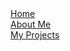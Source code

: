 <html>
<head>
 <style>
  ul {
   list-style-type: none;
   margin: 0;
   padding: 0;
  }
  
  body {
   background-color: #000000;
  }
  
  li a {
   text-align: center;
   text-decoration: none;
   display: inline-block;
   width: 120px;
   background-color: #808080;
   color: #FFFFFF;
   border: 2px solid #FFFFFF;
  }
  
  li a:hover {
   text-decoration: none;
   background-color: #FFFFFF;
   color: #808080;
  }
  
 .video {
   position: absolute;
   top: 300px;
   left: 400px;
   width: 500px;
   height: 300px;
  }
  
  h1{
   text-decoration: none;
   font-size: 32px;
   text-align: center;
   color: white;
  }
  
 </style>
 
<link rel="shortcut icon" type="image/x-icon" href="favicon.ico">
</head>
<body>

<ul>
 <li><a href="#home">Home</a></li>
 <li><a href="#about">About Me</a></li>
 <li><a href="#projects">My Projects</a></li>
</ul>
 
</body>
</html>
